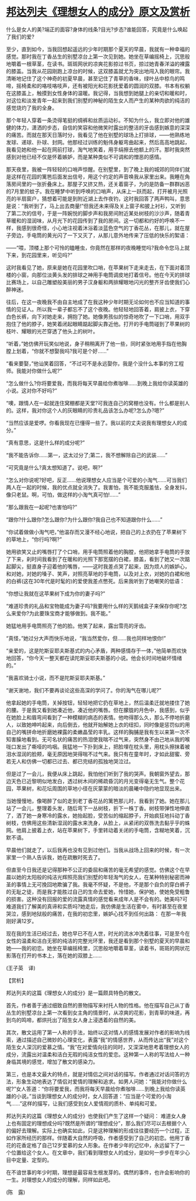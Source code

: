 # [邦达列夫《理想女人的成分》原文及赏析](https://www.vrrw.net/wx/12316.html)

什么是女人的美?端正的面容?身体的线条?目光?步态?谁能回答，究竟是什么唤起了我们的爱?

至少，直到如今，当我回想起遥远的少年时期那个夏天的早晨，我就有一种幸福的感觉。那时我在丁香丛生的别墅凉台上第一次见到她。她坐在草编摇椅上，沉思般地嚼着一根草茎，在读书。斑斑网状的凉爽花影掠过书页，掠过她青春洋溢的裸露的膝盖。当我从花园刚跑上凉台的时候，这双膝盖就尤为突出地闯入我的眼帘。我清晰地记住了这个神奇的初夏早晨，甚至记住了青草的香味，绿叶丛中椋鸟的鸣啼，摇椅柔和的咯吱咯吱声，还有被阳光和花影抚爱着的圆润的双膝。书本有权躺在这膝盖上，触摸到女性身体的温暖。我记得，当我想到她腿上的亲切和暖和时，对这位和淡发青年一起来到我们别墅的神秘的陌生女人而产生的某种肉欲的纯洁的感觉烧灼了我的全身。

那个年轻人穿着一条烫得笔挺的绸裤和丝质运动衫。不知为什么，我立即对他的雄健的体力，潇洒的步态，自信的笑容和他微笑时露出的整洁的牙齿感到嫉意的深深的痛苦。而就在那天日落时分，我看见了他在别墅的球场上打排球，——他熟练地发球、递球、扑球、封网。他那经过训练的魁伟身躯弯曲起来，然后高高地跳起，我看见她和他一起在网前打球，淘气地笑着，用手绢擦去他额上的汗。那时我突然感到对他已经不仅是怀着嫉妒，而是某种类似不可调和的憎恶的感情。

那天夜里，我被一阵轻轻的口哨声惊醒。在别墅里，到了晚上我的城郊的同伴们就是这样在花园的篱笆后面发出信号，用这个约定的声音唤我从家里出来。我睡在角落房间里的一张折叠床上。那屋子又挤又热，还关着窗子，为的是防备一群群凶恶的7月里的蚊子。我在睡梦中听到呼唤的口哨声，从床上一跃而起，打开被月光照亮的半扇窗户，猜想着可能是到附近湖上去作夜钓，这时我回答了两声鸭叫，意思是说：“我听到了，马上出去商量!”但我还未来得及关上窗子和披上衬衫，又听到了第二次的信号，于是一阵婉悦的脚步声和我房间附近某处树枝的沙沙声，随着青草暖和的湿润味，从月光下的花园传到了我的房间。这一切都和约好的呼唤不一样，我感到很奇怪，小心地注视着沐浴着淡蓝色空气的丁香花丛，在那儿，就在屋子旁边，手电筒的黄光闪了一下又灭了，从那儿意外地传来了压低的快乐的絮语：



——“喂，顶楼上那个可怜的瞌睡虫，你竟然在那样的夜晚睡觉吗?我命令您马上就下来，到花园里来，听见吗?”

这时我看见了她，原来是她在花园里吹口哨，在苹果树下走来走去，在下面对着顶楼的小窗，向那位淡黄头发的排球之神用手电筒调皮地打着信号。他在今天的排球比赛场上，以自己雕塑般美丽的男子汉身躯和两排耀眼地闪光的整齐牙齿使我们心醉神迷。

往后，在这一夜晚我不由自主地成了在我这种少年时期无论如何也不应当知道的事情的见证人。所以我一辈子都忘不了这个夜晚。他轻轻地回答着，肩披上衣，下穿白色长裤，向下对她走来，拥抱了她。她像男孩似的惊奇地吹了一下口哨，用双手抱住了他的脖子，她笑着闭起眼睛踮起脚尖靠近他。打开的手电筒碰到了苹果树的枝叶、耀眼的光芒穿透了他头上的树叶。

“听着，”她仿佛开玩笑似地说，身子稍稍离开了他一些，同时紧张地用手指在他胸膛上划着，“你就不想娶我吗?我可是个好……”

“看来要娶，”他讪笑着回答，“不过可不是永远娶你，我是个没什么本事的穷工程师。我能对你做什么呢?”

“怎么做什么?你将要爱我，而我将每天早晨给你煮咖啡……到晚上我给你读英雄的小说。这对你不好吗?”

“噢，跟情人在一起就连住窝棚都是天堂?可我连自己的窝棚也没有。什么都是别人的。这样，我对你这个人的灰眼睛的珍贵礼品该怎么办呢?怎么办?嗯?”

“当然应该是爱啰。你看我现在已懂得一些了。我以前的丈夫说我有理想女人的成分。”

“真有意思，这是什么样的成分呢?”

“我不能告诉你……第一，这太过分了;第二，我不想解除自己的武装……”

“可究竟是什么?真太想知道了。说吧，啊?”

“怎么对你说呢?好吧，反正……他说理想女人应当是个可爱的小淘气……可当我们两人在一起的时候，我的优点就全消失了。我害怕，我不能克服羞怯，全身发抖，像只老鼠。啊，可怕，做这样的小淘气真可怕!……”

“那么跟我在一起呢?也害怕吗?”

“跟你?什么跟你?怎么跟你?为什么跟你?我自己也不知道跟你什么……”

“你试着做做小淘气吧，”他温存而又漫不经心地说，把自己的上衣扔在了苹果树下的草地上，“你行吗?啊?”

她用欲笑又止的嘴唇打了个口哨，用手电筒照着他的胸膛，他把她拿手电筒的手放了下来，刹时间我看到了在暖和的光照下那宽摆的白裙，膝盖，看到了她又一次踮起脚尖，挺直身子迎着他的嘴唇，——这时我差点哭了起来，因为烦人的嫉妒心，和对她，对她的嗓子、笑声，对照亮草地的手电筒，以及对上衣，对她的白裙和他的白裤(这在30年代是时髦的)的爱使我差点憋死。后来我听到了她嘲笑的低语：

“你想让我就在这苹果树下成为你的妻子吗?”

“难道珍贵的礼品和宝物能成为妻子吗?我要用什么样的天鹅绒盒子来保存你呢?怎么来爱你?为此要珠宝商才能够做到。我不能。”

她猛地用手电筒照亮了他的脸。他笑了起来，露出雪亮的牙齿。

“真怪，”她过分大声而快乐地说，“我当然爱你，但……我也同样地恨你!”

“亲爱的，这是陀斯妥耶夫斯基式的内心矛盾，两种感情存于一体，”他简单而欢快地回答，“你今天一整天都在读陀斯妥耶夫斯基的小说。他会长时间地破坏情绪的。”

“我喜欢骑士小说，而不是陀斯妥耶夫斯基。”

“谢天谢地，我们不要再谈论这些高深的学问了。你的淘气在哪儿呢?”

他拿起她的手电筒，关掉按钮，轻轻地把它扔在草地上，然后温柔迁就地搂住了她的腰。于是我又看到她凑近他，凑近他的嘴唇。但在朦胧的月色中，我感到，似乎在她脸上和眉弯间看到了一种模糊的病态的表情。他吻得那么久，那么不停地折磨人，以致她呻吟起来，向后倒去，他就开始解她上衣的纽扣，同时像是惩罚似的用自己的嘴拼命地折磨她裸露的柔嫩晶莹的丰乳。这样的胸脯是我有生以来第一次不知害臊地看到。无可名状的痛苦的热泪使我喘不过气来，突然身不由己地从我的喉咙口发出了嘶哑的呜咽。我猛地一下扑到床上，把脸埋在枕头里，用枕头擦抹着被泪水湿润的脸颊，毫无原因地哭得喘不过气来。我只有在童年时，才如此甜蜜、旁若无人和仿佛一切都已过去、都已完结的孤独地哭泣过。

但是过了一会儿，我便从床上跳起，我怕他们听到了我的哭声。我朝窗外望去，那边天色已近黎明似地发白，透过树木间的稀疏昏沉的月光变得毫无生气。整个花园，苹果树，和花坛周围的草地小径在灰蒙蒙的暗淡的晨曦中隐约地显现出来。

当她慢慢地，像喝醉了似的走到老丁香花丛的篱笆那儿时，我看到了她。她在那儿站了一会儿，整理着头发，随后弯下一丛树枝，折下一株丁香。树枝带弹性地伸直了，洒了她一身寒冷的露水，她抬起脸，受苦似的缩起脖子，开始疯狂地抖动丁香树枝，仿佛用这些清新湿润的露水来洗身，从脸上，从紧闭的双唇洗去黏乎乎的蛛网。他肩上披着上衣，站在苹果树下，手里转动着关闭的手电筒，含糊地笑着，沉默不语。

早晨他们就走了，以后我再也没有见到过他们。当我从战场上回来的时候，有一次家里一个熟人告诉我，她在疏散时死去了。

但直至今日我还是记得那种不公正的委屈和痛苦的毫无希望的感觉。仿佛这个在早晨以她的太阳般的纯洁光辉照亮我们别墅的年轻淘气的女人，在某种特别秘密而神圣的事情上无可挽回地欺骗了我。我毫不怀疑，不是他，不是那个自负的穿白裤子的无耻之徒，而是我才能胜过自己的生命去爱她，怜惜她，保护她，使她免受粗鲁的损害。这种没有回报的爱的流露真情的感觉看来成年人是不会有的。她美吗?可难道我们了解美的真谛和实质吗?她走后，我仿佛是生活在雾中，有时甚至在夜里哭泣，感到地狱般的痛苦，在我的初恋里，嫉妒心找不到任何出路： 在那一年我刚好满12岁。

现在我的生活已经过去，她也早已不在人世，时光的流水冲洗着往事，可是至今在女性的温柔和洁白无邪的纯洁的完整光环里，我还是看到那个别墅的夏天的早晨和她——我的初恋。她坐在草编摇椅里，沉思般地嚼着草茎，读着书，斑斑的网状花影落在打开的书本上，落在她的双膝上……

(王子英　译)

【赏析】

邦达列夫的这篇《理想女人的成分》是一篇颇具特色的散文。

首先，作者善于通过细致自然的景物描写来衬托人物的性格。他在描写自己从丁香丛生的别墅凉台上第一次看到女主角的情景时，从凉爽的花影，到青草的味道，再到鸟的鸣啼，都烘托出了陌生女人身上浸透着的自然的美。

其次，散文运用了第一人称的手法，始终以这对情人的感情发展对作者的影响为线索，通过描述自己微妙的心理变化，表露“我”的情感世界，从而传达出“我”对这个陌生女人深沉的爱慕之情。“我”在对爱情向往的同时，又深深地思考着理想女人的成分，流露出对温柔和洁白无瑕的纯洁女性的爱恋。这种第一人称的写法给人一种身临其境的感觉，增加了散文的感染力。

第三，也是本文最大的特点，就是对情侣之间对话的描写。作者通过对话问答的方法，形象生动地表达了情侣对爱情的理解和追求。如男人问她：“我能对你做什么呢?”女人答道：“你将要爱我，而我将每天早晨给你煮咖啡……到晚上我给你读英雄的小说。”当谈到理想女人的成分时，女人回答道：“应当是个可爱的小淘气……”这样的描写，让我们感受到女人爱情观的质朴、单纯和可爱。

邦达列夫的这篇《理想女人的成分》也使我们产生了这样一个疑问： 难道女人身上也有固定的理想成分吗?既然是所谓的“理想成分”，那么我们尽可以去根据个人的偏好去理解。实际上也确实如此，只是这种理解的形成往往要经历一个过程，正如作家所经历的那样。伴随着大自然的呼吸，作者感受到了自己的初恋。他用丁香花的花香定格了自己12岁爱慕的女人形象。在作者少年的记忆中，永远留下了一个位置给这个女人。在文章中，我们看到理想女人的成分，是如何一步步在年少心目中定量、定型的。

在不谙世事的年少时期，理想是最容易生根发芽的。偶然的事件，也许会影响你的一生。对理想女人的成分的理解，同样如此吧。

(陈　露)

